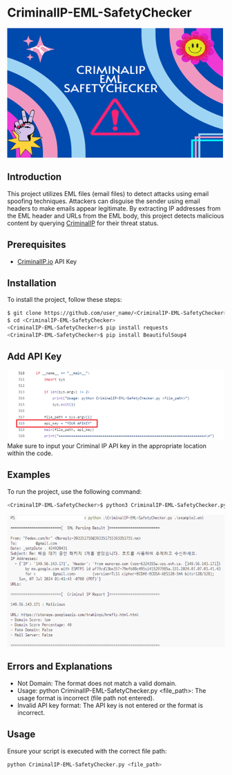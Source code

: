 # CriminalIP-EML-SafetyChecker
<img src="CriminalIP-EML-SafetyChecker.png" alt="LOGO" width="500" height="300">

## Introduction

This project utilizes EML files (email files) to detect attacks using email spoofing techniques. Attackers can disguise the sender using email headers to make emails appear legitimate. By extracting IP addresses from the EML header and URLs from the EML body, this project detects malicious content by querying [CriminalIP](https://www.criminalip.io) for their threat status.

## Prerequisites

- [CriminalIP.io](https://www.criminalip.io) API Key
 
## Installation
 
To install the project, follow these steps:
 
```bash
$ git clone https://github.com/user_name/<CriminalIP-EML-SafetyChecker>.git
$ cd <CriminalIP-EML-SafetyChecker>
<CriminalIP-EML-SafetyChecker>$ pip install requests
<CriminalIP-EML-SafetyChecker>$ pip install BeautifulSoup4
```
## Add API Key
![API KEY](apikey.png) 
<br/>
Make sure to input your Criminal IP API key in the appropriate location within the code.
 
## Examples
 
To run the project, use the following command:
 
```bash
<CriminalIP-EML-SafetyChecker>$ python3 CriminalIP-EML-SafetyChecker.py <file_path>
```
 
![EXAMPLE](example.png)
 
## Errors and Explanations
- Not Domain: The format does not match a valid domain.
- Usage: python CriminalIP-EML-SafetyChecker.py <file_path>: The usage format is incorrect (file path not entered).
- Invalid API key format: The API key is not entered or the format is incorrect.
 
## Usage
Ensure your script is executed with the correct file path:
```bash
python CriminalIP-EML-SafetyChecker.py <file_path>
```
